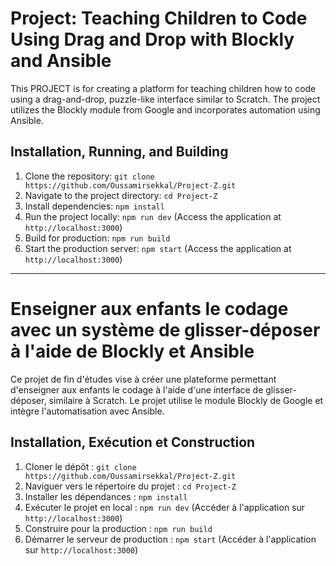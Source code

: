 #  Project: Teaching Children to Code Using Drag and Drop with Blockly and Ansible

This PROJECT is for creating a platform for teaching children how to code using a drag-and-drop, puzzle-like interface similar to Scratch. The project utilizes the Blockly module from Google and incorporates automation using Ansible.

## Installation, Running, and Building

1. Clone the repository: `git clone https://github.com/Oussamirsekkal/Project-Z.git `
2. Navigate to the project directory: `cd Project-Z`
3. Install dependencies: `npm install`
4. Run the project locally: `npm run dev` (Access the application at `http://localhost:3000`)
5. Build for production: `npm run build`
6. Start the production server: `npm start` (Access the application at `http://localhost:3000`)
-------------------------------------------------------------------------------------------------------------------------------------------------------------------------------------------------------------
# Enseigner aux enfants le codage avec un système de glisser-déposer à l'aide de Blockly et Ansible

Ce projet de fin d'études vise à créer une plateforme permettant d'enseigner aux enfants le codage à l'aide d'une interface de glisser-déposer, similaire à Scratch. Le projet utilise le module Blockly de Google et intègre l'automatisation avec Ansible.

## Installation, Exécution et Construction

1. Cloner le dépôt : `git clone https://github.com/Oussamirsekkal/Project-Z.git`
2. Naviguer vers le répertoire du projet : `cd Project-Z`
3. Installer les dépendances : `npm install`
4. Exécuter le projet en local : `npm run dev` (Accéder à l'application sur `http://localhost:3000`)
5. Construire pour la production : `npm run build`
6. Démarrer le serveur de production : `npm start` (Accéder à l'application sur `http://localhost:3000`)
